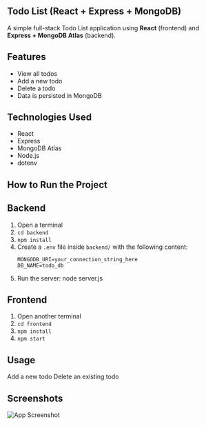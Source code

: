## Todo List (React + Express + MongoDB)
A simple full-stack Todo List application using **React** (frontend) and **Express + MongoDB Atlas** (backend).

## Features
- View all todos
- Add a new todo
- Delete a todo
- Data is persisted in MongoDB

## Technologies Used
- React
- Express
- MongoDB Atlas
- Node.js
- dotenv

## How to Run the Project

## Backend
1. Open a terminal  
2. `cd backend`  
3. `npm install`  
4. Create a `.env` file inside `backend/` with the following content:
   ```env
   MONGODB_URI=your_connection_string_here
   DB_NAME=todo_db
5. Run the server: node server.js

## Frontend
1. Open another terminal
2. `cd frontend`
3. `npm install`
4. `npm start`  

## Usage
Add a new todo
Delete an existing todo

## Screenshots
![App Screenshot](frontend/src/Img/Screenshot.png)